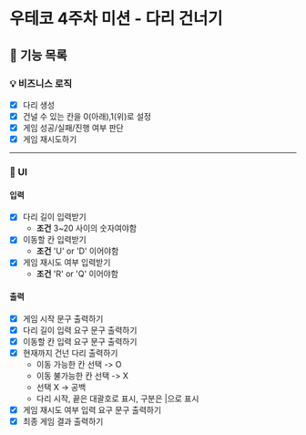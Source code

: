 # 우테코 4주차 미션 - 다리 건너기
## 🚀 기능 목록

### 💡 비즈니스 로직
- [x] 다리 생성
- [x] 건널 수 있는 칸을 0(아래),1(위)로 설정
- [x] 게임 성공/실패/진행 여부 판단
- [x] 게임 재시도하기

---
### 🎨 UI
#### 입력
- [x] 다리 길이 입력받기
  - **조건** 3~20 사이의 숫자여야함
- [x] 이동할 칸 입력받기
  - **조건** 'U' or 'D' 이어야함
- [x] 게임 재시도 여부 입력받기
  - **조건** 'R' or 'Q' 이어야함

#### 출력
- [x] 게임 시작 문구 출력하기
- [x] 다리 길이 입력 요구 문구 출력하기
- [x] 이동할 칸 입력 요구 문구 출력하기
- [x] 현재까지 건넌 다리 출력하기
  - 이동 가능한  칸 선택 -> O
  - 이동 불가능한 칸 선택 -> X
  - 선택 X -> 공백
  - 다리 시작, 끝은 대괄호로 표시, 구분은 |으로 표시
- [x] 게임 재시도 여부 입력 요구 문구 출력하기
- [x] 최종 게임 결과 출력하기